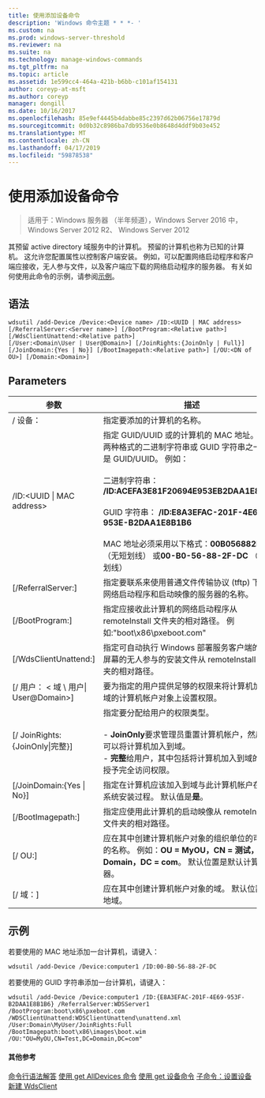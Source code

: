 ```yaml
---
title: 使用添加设备命令
description: 'Windows 命令主题 * * *- '
ms.custom: na
ms.prod: windows-server-threshold
ms.reviewer: na
ms.suite: na
ms.technology: manage-windows-commands
ms.tgt_pltfrm: na
ms.topic: article
ms.assetid: 1e599cc4-464a-421b-b6bb-c101af154131
author: coreyp-at-msft
ms.author: coreyp
manager: dongill
ms.date: 10/16/2017
ms.openlocfilehash: 85e9ef4445b4dabbe85c2397d62b06756e17879d
ms.sourcegitcommit: 0d0b32c8986ba7db9536e0b8648d4ddf9b03e452
ms.translationtype: MT
ms.contentlocale: zh-CN
ms.lasthandoff: 04/17/2019
ms.locfileid: "59878538"
---
```

# <a name="using-the-add-device-command"></a>使用添加设备命令

>适用于：Windows 服务器 （半年频道），Windows Server 2016 中，Windows Server 2012 R2、 Windows Server 2012

其预留 active directory 域服务中的计算机。 预留的计算机也称为已知的计算机。 这允许您配置属性以控制客户端安装。 例如，可以配置网络启动程序和客户端应接收，无人参与文件，以及客户端应下载的网络启动程序的服务器。
有关如何使用此命令的示例，请参阅[示例](#BKMK_examples)。
## <a name="syntax"></a>语法
```
wdsutil /add-Device /Device:<Device name> /ID:<UUID | MAC address> [/ReferralServer:<Server name>] [/BootProgram:<Relative path>] [/WdsClientUnattend:<Relative path>] 
[/User:<Domain\User | User@Domain>] [/JoinRights:{JoinOnly | Full}] [/JoinDomain:{Yes | No}] [/BootImagepath:<Relative path>] [/OU:<DN of OU>] [/Domain:<Domain>]
```
## <a name="parameters"></a>Parameters
|参数|描述|
|-------|--------|
|/ 设备：<computer name>|指定要添加的计算机的名称。|
|/ID:<UUID &#124; MAC address>|指定 GUID/UUID 或的计算机的 MAC 地址。 在这两种格式的二进制字符串或 GUID 字符串之一必须是 GUID/UUID。 例如：<br /><br />二进制字符串： **/ID:ACEFA3E81F20694E953EB2DAA1E8B1B6**<br /><br />GUID 字符串： **/ID:E8A3EFAC-201F-4E69-953E-B2DAA1E8B1B6**<br /><br />MAC 地址必须采用以下格式：**00B056882FDC** （无短划线） 或**00-B0-56-88-2F-DC** （带短划线）|
|[/ReferralServer:<Server name>]|指定要联系来使用普通文件传输协议 (tftp) 下载的网络启动程序和启动映像的服务器的名称。|
|[/BootProgram:<Relative path>]|指定应接收此计算机的网络启动程序从 remoteInstall 文件夹的相对路径。 例如:"boot\x86\pxeboot.com"|
|[/WdsClientUnattend:<Relative path>]|指定可自动执行 Windows 部署服务客户端的安装屏幕的无人参与的安装文件从 remoteInstall 文件夹的相对路径。|
|[/ 用户： < 域 \ 用户&#124; User@Domain>]|要为指定的用户提供足够的权限来将计算机加入到域的计算机帐户对象上设置权限。|
|[/ JoinRights: {JoinOnly&#124;完整}]|指定要分配给用户的权限类型。<br /><br />-   **JoinOnly**要求管理员重置计算机帐户，然后用户可以将计算机加入到域。<br />-   **完整**给用户，其中包括将计算机加入到域的权限授予完全访问权限。|
|[/JoinDomain:{Yes &#124; No}]|指定在计算机应该加入到域与此计算机帐户在操作系统安装过程。 默认值是**是**。|
|[/BootImagepath:<Relative path>]|指定应使用此计算机的启动映像从 remoteInstall 文件夹的相对路径。|
|[/ OU:<DN of OU>]|应在其中创建计算机帐户对象的组织单位的可分辨的名称。 例如：**OU = MyOU，CN = 测试，DC = Domain，DC = com**。 默认位置是默认计算机容器。|
|[/ 域：<Domain>]|应在其中创建计算机帐户对象的域。 默认位置为本地域。|
## <a name="BKMK_examples"></a>示例
若要使用的 MAC 地址添加一台计算机，请键入：
```
wdsutil /add-Device /Device:computer1 /ID:00-B0-56-88-2F-DC
```
若要使用的 GUID 字符串添加一台计算机，请键入：
```
wdsutil /add-Device /Device:computer1 /ID:{E8A3EFAC-201F-4E69-953F-B2DAA1E8B1B6} /ReferralServer:WDSServer1 /BootProgram:boot\x86\pxeboot.com 
/WDSClientUnattend:WDSClientUnattend\unattend.xml /User:Domain\MyUser/JoinRights:Full /BootImagepath:boot\x86\images\boot.wim /OU:"OU=MyOU,CN=Test,DC=Domain,DC=com"
```
#### <a name="additional-references"></a>其他参考
[命令行语法解答](command-line-syntax-key.md)
[使用 get AllDevices 命令](using-the-get-alldevices-command.md)
[使用 get 设备命令](using-the-get-device-command.md)
[子命令：设置设备](subcommand-set-device.md)
[新建 WdsClient](https://technet.microsoft.com/library/dn283430.aspx)
